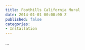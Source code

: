 ```yaml
---
title: Foothills California Mural
date: 2014-01-01 00:00:00 Z
published: false
categories:
- Installation
---
```


...